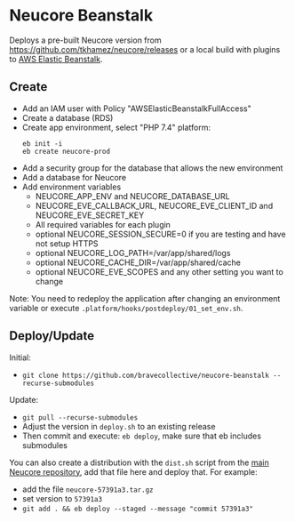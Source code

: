 # Neucore Beanstalk

Deploys a pre-built Neucore version from https://github.com/tkhamez/neucore/releases
or a local build with plugins to [AWS Elastic Beanstalk](https://aws.amazon.com/elasticbeanstalk).

## Create

- Add an IAM user with Policy "AWSElasticBeanstalkFullAccess"
- Create a database (RDS)
- Create app environment, select "PHP 7.4" platform:
    ```
    eb init -i
    eb create neucore-prod
    ```
- Add a security group for the database that allows the new environment
- Add a database for Neucore
- Add environment variables
  - NEUCORE_APP_ENV and NEUCORE_DATABASE_URL
  - NEUCORE_EVE_CALLBACK_URL, NEUCORE_EVE_CLIENT_ID and NEUCORE_EVE_SECRET_KEY
  - All required variables for each plugin
  - optional NEUCORE_SESSION_SECURE=0 if you are testing and have not setup HTTPS
  - optional NEUCORE_LOG_PATH=/var/app/shared/logs
  - optional NEUCORE_CACHE_DIR=/var/app/shared/cache
  - optional NEUCORE_EVE_SCOPES and any other setting you want to change

Note: You need to redeploy the application after changing an environment variable or execute
`.platform/hooks/postdeploy/01_set_env.sh`.

## Deploy/Update

Initial:
- `git clone https://github.com/bravecollective/neucore-beanstalk --recurse-submodules`

Update:
- `git pull --recurse-submodules`
- Adjust the version in `deploy.sh` to an existing release
- Then commit and execute: `eb deploy`, make sure that eb includes submodules

You can also create a distribution with the `dist.sh` script from the 
[main Neucore repository](https://github.com/tkhamez/neucore), add that file here and deploy that. For example:
- add the file `neucore-57391a3.tar.gz`
- set version to `57391a3`
- `git add . && eb deploy --staged --message "commit 57391a3"`
